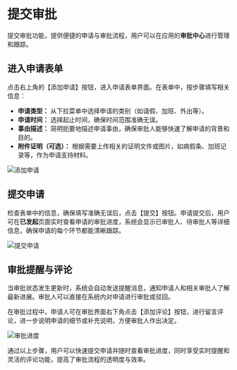 # 提交审批

提交审批功能，提供便捷的申请与审批流程，用户可以在应用的**审批中心**进行管理和跟踪。


## 进入申请表单

点击右上角的【添加申请】按钮，进入申请表单界面。在表单中，按步骤填写相关信息：

- **申请类型：** 从下拉菜单中选择申请的类别（如请假、加班、外出等）。
- **申请时间：** 选择起止时间，确保时间范围准确无误。
- **事由描述：** 简明扼要地描述申请事由，确保审批人能够快速了解申请的背景和目的。
- **附件证明（可选）：** 根据需要上传相关的证明文件或图片，如病假条、加班记录等，作为申请支持材料。

![添加申请](/images/zh/appro_sub_1.png)

## 提交申请

检查表单中的信息，确保填写准确无误后，点击【提交】按钮。申请提交后，用户可在**已发起**页面实时查看申请的审批进度，系统会显示已审批人、待审批人等详细信息，确保申请的每个环节都能清晰跟踪。

![提交申请](/images/zh/appro_sub_2.png)

## 审批提醒与评论

当审批状态发生更新时，系统会自动发送提醒消息，通知申请人和相关审批人了解最新进展。审批人可以直接在系统内对申请进行审批或驳回。

在审批过程中，申请人可在审批界面右下角点击【添加评论】按钮，进行留言评论，进一步说明申请的细节或补充说明，方便审批人作出决定。

![审批进度](/images/zh/appro_sub_3.png)


通过以上步骤，用户可以快速提交申请并随时查看审批进度，同时享受实时提醒和灵活的评论功能，提高了审批流程的透明度与效率。